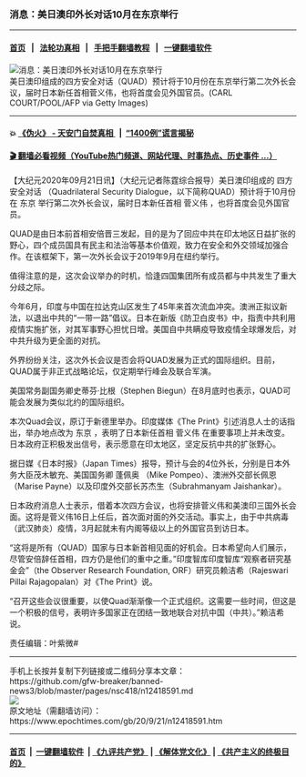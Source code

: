 ### 消息：美日澳印外长对话10月在东京举行
------------------------

#### [首页](https://github.com/gfw-breaker/banned-news3/blob/master/README.md) &nbsp;&nbsp;|&nbsp;&nbsp; [法轮功真相](https://github.com/begood0513/basic/blob/master/README.md)  &nbsp;&nbsp;|&nbsp;&nbsp; [手把手翻墙教程](https://github.com/gfw-breaker/guides/wiki)  &nbsp;&nbsp;|&nbsp;&nbsp; [一键翻墙软件](https://github.com/gfw-breaker/nogfw/blob/master/README.md)  



<div><img alt="消息：美日澳印外长对话10月在东京举行" class="attachment-djy_600_400 size-djy_600_400 wp-post-image" src="https://i.epochtimes.com/assets/uploads/2020/09/GettyImages-1228543045-600x400.jpg"/>
<div class="caption">
 美日澳印组成的四方安全对话（QUAD）预计将于10月份在东京举行第二次外长会议，届时日本新任首相菅义伟，也将首度会见外国官员。(CARL COURT/POOL/AFP via Getty Images)
</div></div><hr/>

#### 💥 [《伪火》 - 天安门自焚真相 ](http://158.247.195.190:10000/videos/blog/weihuo.html)&nbsp; |&nbsp; [“1400例”谎言揭秘  ](http://158.247.195.190:10000/videos/blog/jiexi1400.html)

#### [ 🎬  翻墙必看视频（YouTube热门频道、网站代理、时事热点、历史事件 ...）](https://github.com/gfw-breaker/links/blob/master/banned.md)

<div><p>
 【大纪元2020年09月21日讯】（大纪元记者陈霆综合报导）美日澳印组成的
 <ok href="https://www.epochtimes.com/gb/tag/%E5%9B%9B%E6%96%B9%E5%AE%89%E5%85%A8%E5%AF%B9%E8%AF%9D.html">
  四方安全对话
 </ok>
 （Quadrilateral Security Dialogue，以下简称QUAD）预计将于10月份在
 <ok href="https://www.epochtimes.com/gb/tag/%E4%B8%9C%E4%BA%AC.html">
  东京
 </ok>
 举行第二次外长会议，届时日本新任首相
 <ok href="https://www.epochtimes.com/gb/tag/%E8%8F%85%E4%B9%89%E4%BC%9F.html">
  菅义伟
 </ok>
 ，也将首度会见外国官员。
</p>
<p>
 QUAD是由日本前首相安倍晋三发起，目的是为了回应中共在印太地区日益扩张的野心，四个成员国具有民主和法治等基本价值观，致力在安全和外交领域加强合作。在该框架下，第一次外长会议于2019年9月在纽约举行。
</p>
<p>
 值得注意的是，这次会议举办的时机，恰逢四国集团所有成员都与中共发生了重大分歧之际。
</p>
<p>
 今年6月，印度与中国在拉达克山区发生了45年来首次流血冲突。澳洲正拟议新法，以退出中共的“一带一路”倡议。日本在新版《防卫白皮书》中，指责中共利用疫情实施扩张，对其军事野心担忧日增。美国自中共瞒疫导致疫情全球爆发后，对中共升级为更全面的对抗。
</p>
<p>
 外界纷纷关注，这次外长会议是否会将QUAD发展为正式的国际组织。目前，QUAD属于非正式战略论坛，仅定期举行峰会及联合军演。
</p>
<p>
 美国常务副国务卿史蒂芬·比根（Stephen Biegun）在8月底时也表示，QUAD可能会发展为类似北约的国际组织。
</p>
<p>
 本次Quad会议，原订于新德里举办。印度媒体《The Print》引述消息人士的话指出，举办地点改为
 <ok href="https://www.epochtimes.com/gb/tag/%E4%B8%9C%E4%BA%AC.html">
  东京
 </ok>
 ，表明了日本新任首相
 <ok href="https://www.epochtimes.com/gb/tag/%E8%8F%85%E4%B9%89%E4%BC%9F.html">
  菅义伟
 </ok>
 在重要事项上并未改变。日本政府正积极发出信号，表示愿意在印太地区，坚定反抗中共的扩张野心。
</p>
<p>
 据日媒《日本时报》（Japan Times）报导，预计与会的4位外长，分别是日本外务大臣茂木敏充、美国国务卿
 <ok href="https://www.epochtimes.com/gb/tag/%E8%93%AC%E4%BD%A9%E5%A5%A5.html">
  蓬佩奥
 </ok>
 （Mike Pompeo）、澳洲外交部长佩恩（Marise Payne）以及印度外交部长苏杰生（Subrahmanyam Jaishankar）。
</p>
<p>
 日本政府消息人士表示，借着本次四方会议，也将安排菅义伟和美澳印三国外长会面。这将是菅义伟16日上任后，首次面对面的外交活动。事实上，由于中共病毒（武汉肺炎）疫情，3月起就未有内阁等级以上的外国官员到访日本。
</p>
<p>
 “这将是所有（QUAD）国家与日本新首相见面的好机会。日本希望向人们展示，尽管安倍辞任首相，四方仍是他们的重中之重。”印度智库印度智库“观察者研究基金会”（the Observer Research Foundation, ORF）研究员赖洁希（Rajeswari Pillai Rajagopalan）对《The Print》说。
</p>
<p>
 “召开这些会议很重要，以使Quad渐渐像一个正式组织。这需要一些时间，但这是一个积极的信号，表明许多国家正在团结一致地联合对抗中国（中共）。”赖洁希说。
</p>
<p>
 责任编辑：叶紫微#
</p>
</div>
<hr/>
手机上长按并复制下列链接或二维码分享本文章：<br/>
https://github.com/gfw-breaker/banned-news3/blob/master/pages/nsc418/n12418591.md <br/>
<a href='https://github.com/gfw-breaker/banned-news3/blob/master/pages/nsc418/n12418591.md'><img src='https://github.com/gfw-breaker/banned-news3/blob/master/pages/nsc418/n12418591.md.png'/></a> <br/>
原文地址（需翻墙访问）：https://www.epochtimes.com/gb/20/9/21/n12418591.htm


------------------------
#### [首页](https://github.com/gfw-breaker/banned-news3/blob/master/README.md) &nbsp;|&nbsp; [一键翻墙软件](https://github.com/gfw-breaker/nogfw/blob/master/README.md) &nbsp;| [《九评共产党》](https://github.com/gfw-breaker/9ping.md/blob/master/README.md#九评之一评共产党是什么) | [《解体党文化》](https://github.com/gfw-breaker/jtdwh.md/blob/master/README.md) | [《共产主义的终极目的》](https://github.com/gfw-breaker/gczydzjmd.md/blob/master/README.md)


<img src='http://gfw-breaker.win/banned-news3/pages/nsc418/n12418591.md' width='0px' height='0px'/>